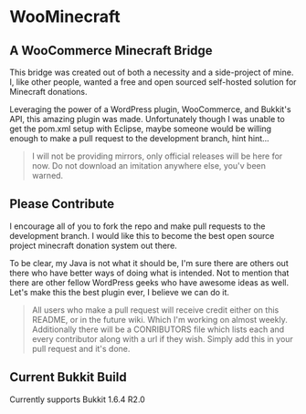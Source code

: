 WooMinecraft
============

A WooCommerce Minecraft Bridge
------------

This bridge was created out of both a necessity and a side-project of mine.  I, like other people, wanted a free and open sourced self-hosted solution for Minecraft donations.

Leveraging the power of a WordPress plugin, WooCommerce, and Bukkit's API, this amazing plugin was made.  Unfortunately though I was unable to get the pom.xml setup with Eclipse, maybe someone would be willing enough to make a pull request to the development branch, hint hint...

> I will not be providing mirrors, only official releases will be here for now.  Do not download an imitation anywhere else, you'v been warned.

Please Contribute
-------------

I encourage all of you to fork the repo and make pull requests to the development branch.  I would like this to become the best open source project minecraft donation system out there.  

To be clear, my Java is not what it should be, I'm sure there are others out there who have better ways of doing what is intended.  Not to mention that there are other fellow WordPress geeks who have awesome ideas as well.  Let's make this the best plugin ever, I believe we can do it.

> All users who make a pull request will receive credit either on this README, or in the future wiki.  Which I'm working on almost weekly.
> Additionally there will be a CONRIBUTORS file which lists each and every contributor along with a url if they wish.  Simply add this in your pull request and it's done.

Current Bukkit Build
-------------

Currently supports Bukkit 1.6.4 R2.0
